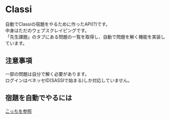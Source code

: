 # Classi
自動でClassiの宿題をやるために作ったAPI(?)です。  
中身はただのウェブスクレイピングです。  
「先生課題」のタブにある問題の一覧を取得し、自動で問題を解く機能を実装しています。  

## 注意事項
一部の問題は自分で解く必要があります。  
ログインはベネッセID(SASSIで始まる)しか対応していません。

## 宿題を自動でやるには
[こっちを参照](https://github.com/Nerahikada/DoClassiHomework)
